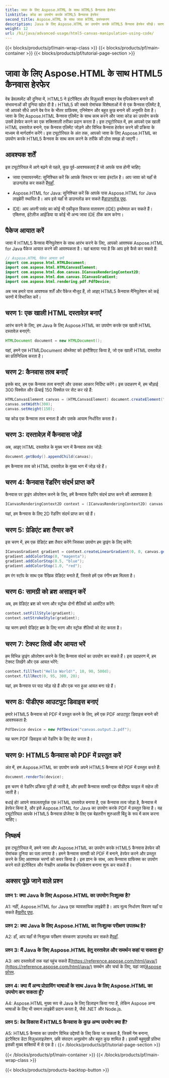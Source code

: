 ```yaml
---
title: जावा के लिए Aspose.HTML के साथ HTML5 कैनवास हेरफेर
linktitle: कोड का उपयोग करके HTML5 कैनवास हेरफेर
second_title: Aspose.HTML के साथ जावा HTML प्रसंस्करण
description: Java के लिए Aspose.HTML का उपयोग करके HTML5 कैनवस हेरफेर सीखें। चरण-दर-चरण मार्गदर्शन के साथ इंटरैक्टिव ग्राफ़िक्स बनाएँ।
weight: 12
url: /hi/java/advanced-usage/html5-canvas-manipulation-using-code/
---
```


{{< blocks/products/pf/main-wrap-class >}}
{{< blocks/products/pf/main-container >}}
{{< blocks/products/pf/tutorial-page-section >}}

# जावा के लिए Aspose.HTML के साथ HTML5 कैनवास हेरफेर

वेब डेवलपमेंट की दुनिया में, HTML5 ने इंटरैक्टिव और विज़ुअली शानदार वेब एप्लिकेशन बनाने की संभावनाओं की दुनिया खोल दी है। HTML5 की सबसे रोमांचक विशेषताओं में से एक कैनवस एलिमेंट है, जो आपको सीधे अपने वेब पेज के भीतर ग्राफ़िक्स, एनिमेशन और बहुत कुछ बनाने की अनुमति देता है। जावा के लिए Aspose.HTML कैनवस एलिमेंट के साथ काम करने और जावा कोड का उपयोग करके उसमें हेरफेर करने का एक शक्तिशाली तरीका प्रदान करता है। इस ट्यूटोरियल में, हम आपको एक खाली HTML दस्तावेज़ बनाने, एक कैनवस एलिमेंट जोड़ने और विभिन्न कैनवस हेरफेर करने की प्रक्रिया के माध्यम से मार्गदर्शन करेंगे। इस ट्यूटोरियल के अंत तक, आपको जावा के लिए Aspose.HTML का उपयोग करके HTML5 कैनवस के साथ काम करने के तरीके की ठोस समझ हो जाएगी।

## आवश्यक शर्तें

इस ट्यूटोरियल में आगे बढ़ने से पहले, कुछ पूर्व-आवश्यकताएं हैं जो आपके पास होनी चाहिए:

-  जावा एनवायरनमेंट: सुनिश्चित करें कि आपके सिस्टम पर जावा इंस्टॉल है। आप जावा को यहाँ से डाउनलोड कर सकते हैं[यहाँ](https://www.java.com/download/).

-  Aspose.HTML for Java: सुनिश्चित करें कि आपके पास Aspose.HTML for Java लाइब्रेरी स्थापित है। आप इसे यहाँ से डाउनलोड कर सकते हैं[डाउनलोड पृष्ठ](https://releases.aspose.com/html/java/).

- IDE: आप अपनी पसंद का कोई भी एकीकृत विकास वातावरण (IDE) इस्तेमाल कर सकते हैं। एक्लिप्स, इंटेलीज आईडिया या कोई भी अन्य जावा IDE ठीक काम करेगा।

## पैकेज आयात करें

जावा में HTML5 कैनवस मैनिपुलेशन के साथ आरंभ करने के लिए, आपको आवश्यक Aspose.HTML for Java पैकेज आयात करने की आवश्यकता है। यहां बताया गया है कि आप इसे कैसे कर सकते हैं:

```java
// Aspose.HTML पैकेज आयात करें
import com.aspose.html.HTMLDocument;
import com.aspose.html.HTMLCanvasElement;
import com.aspose.html.dom.canvas.ICanvasRenderingContext2D;
import com.aspose.html.dom.canvas.ICanvasGradient;
import com.aspose.html.rendering.pdf.PdfDevice;
```

अब जब हमारे पास आवश्यक शर्तें और पैकेज मौजूद हैं, तो आइए HTML5 कैनवास मैनिपुलेशन को कई चरणों में विभाजित करें।

## चरण 1: एक खाली HTML दस्तावेज़ बनाएँ

आरंभ करने के लिए, हम Java के लिए Aspose.HTML का उपयोग करके एक खाली HTML दस्तावेज़ बनाएंगे:

```java
HTMLDocument document = new HTMLDocument();
```

यहां, हमने एक HTMLDocument ऑब्जेक्ट को इंस्टैंशिएट किया है, जो एक खाली HTML दस्तावेज़ का प्रतिनिधित्व करता है।

## चरण 2: कैनवास तत्व बनाएँ

इसके बाद, हम एक कैनवस तत्व बनाएंगे और उसका आकार निर्दिष्ट करेंगे। इस उदाहरण में, हम चौड़ाई 300 पिक्सेल और ऊँचाई 150 पिक्सेल पर सेट कर रहे हैं:

```java
HTMLCanvasElement canvas = (HTMLCanvasElement) document.createElement("canvas");
canvas.setWidth(300);
canvas.setHeight(150);
```

यह कोड एक कैनवास तत्व बनाता है और उसके आयाम निर्धारित करता है।

## चरण 3: दस्तावेज़ में कैनवास जोड़ें

अब, आइए HTML दस्तावेज़ के मुख्य भाग में कैनवास तत्व जोड़ें:

```java
document.getBody().appendChild(canvas);
```

हम कैनवास तत्व को HTML दस्तावेज़ के मुख्य भाग में जोड़ रहे हैं।

## चरण 4: कैनवास रेंडरिंग संदर्भ प्राप्त करें

कैनवास पर ड्राइंग ऑपरेशन करने के लिए, हमें कैनवास रेंडरिंग संदर्भ प्राप्त करने की आवश्यकता है:

```java
ICanvasRenderingContext2D context = (ICanvasRenderingContext2D) canvas.getContext("2d");
```

यहां, हम कैनवास के लिए 2D रेंडरिंग संदर्भ प्राप्त कर रहे हैं।

## चरण 5: ग्रेडिएंट ब्रश तैयार करें

इस चरण में, हम एक ग्रेडिएंट ब्रश तैयार करेंगे जिसका उपयोग हम ड्राइंग के लिए करेंगे:

```java
ICanvasGradient gradient = context.createLinearGradient(0, 0, canvas.getWidth(), 0);
gradient.addColorStop(0, "magenta");
gradient.addColorStop(0.5, "blue");
gradient.addColorStop(1.0, "red");
```

हम रंग स्टॉप के साथ एक रैखिक ग्रेडिएंट बनाते हैं, जिससे हमें एक रंगीन ब्रश मिलता है।

## चरण 6: सामग्री को ब्रश असाइन करें

अब, हम ग्रेडिएंट ब्रश को भरण और स्ट्रोक दोनों शैलियों को आवंटित करेंगे:

```java
context.setFillStyle(gradient);
context.setStrokeStyle(gradient);
```

यह चरण हमारे ग्रेडिएंट ब्रश के लिए भरण और स्ट्रोक शैलियों को सेट करता है।

## चरण 7: टेक्स्ट लिखें और आयत भरें

हम विभिन्न ड्राइंग ऑपरेशन करने के लिए कैनवस संदर्भ का उपयोग कर सकते हैं। इस उदाहरण में, हम टेक्स्ट लिखेंगे और एक आयत भरेंगे:

```java
context.fillText("Hello World!", 10, 90, 500d);
context.fillRect(0, 95, 300, 20);
```

यहां, हम कैनवास पर पाठ जोड़ रहे हैं और एक भरा हुआ आयत बना रहे हैं।

## चरण 8: पीडीएफ आउटपुट डिवाइस बनाएं

हमारे HTML5 कैनवास को PDF में प्रस्तुत करने के लिए, हमें एक PDF आउटपुट डिवाइस बनाने की आवश्यकता है:

```java
PdfDevice device = new PdfDevice("canvas.output.2.pdf");
```

यह चरण PDF डिवाइस को रेंडरिंग के लिए सेट करता है।

## चरण 9: HTML5 कैनवास को PDF में प्रस्तुत करें

अंत में, हम Aspose.HTML का उपयोग करके अपने HTML5 कैनवास को PDF में प्रस्तुत करते हैं:

```java
document.renderTo(device);
```

इस चरण से रेंडरिंग प्रक्रिया पूरी हो जाती है, और हमारी कैनवास सामग्री एक पीडीएफ फाइल में सहेज ली जाती है।

बधाई हो! आपने सफलतापूर्वक एक HTML दस्तावेज़ बनाया है, एक कैनवास तत्व जोड़ा है, कैनवास में हेरफेर किया है, और इसे Aspose.HTML for Java का उपयोग करके PDF में प्रस्तुत किया है। यह ट्यूटोरियल आपके HTML5 कैनवास प्रोजेक्ट के लिए एक बेहतरीन शुरुआती बिंदु के रूप में काम करना चाहिए।

## निष्कर्ष

इस ट्यूटोरियल में, हमने जावा और Aspose.HTML का उपयोग करके HTML5 कैनवास हेरफेर की रोमांचक दुनिया का पता लगाया है। हमने कैनवास सामग्री को PDF में बनाने, हेरफेर करने और प्रस्तुत करने के लिए आवश्यक चरणों को कवर किया है। इस ज्ञान के साथ, आप कैनवास ग्राफिक्स का उपयोग करने वाले इंटरैक्टिव और नेत्रहीन आकर्षक वेब एप्लिकेशन बनाना शुरू कर सकते हैं।

## अक्सर पूछे जाने वाले प्रश्न

### प्रश्न 1: क्या Java के लिए Aspose.HTML का उपयोग निःशुल्क है?

 A1: नहीं, Aspose.HTML for Java एक व्यावसायिक लाइब्रेरी है। आप मूल्य निर्धारण विवरण यहाँ पा सकते हैं[खरीद पृष्ठ](https://purchase.aspose.com/buy).

### प्रश्न 2: क्या Java के लिए Aspose.HTML का निःशुल्क परीक्षण उपलब्ध है?

 A2: हाँ, आप यहाँ से निःशुल्क परीक्षण संस्करण डाउनलोड कर सकते हैं[यहाँ](https://releases.aspose.com/).

### प्रश्न 3: मैं Java के लिए Aspose.HTML हेतु दस्तावेज़ और समर्थन कहां पा सकता हूं?

 A3: आप दस्तावेज़ों तक यहां पहुंच सकते हैं[https://reference.aspose.com/html/java/](https://reference.aspose.com/html/java/) समर्थन और चर्चा के लिए, यहां जाएं[Aspose फ़ोरम](https://forum.aspose.com/).

### प्रश्न 4: क्या मैं अन्य प्रोग्रामिंग भाषाओं के साथ Java के लिए Aspose.HTML का उपयोग कर सकता हूँ?

A4: Aspose.HTML मुख्य रूप से Java के लिए डिज़ाइन किया गया है, लेकिन Aspose अन्य भाषाओं के लिए भी समान लाइब्रेरी प्रदान करता है, जैसे .NET और Node.js.

### प्रश्न 5: वेब विकास में HTML5 कैनवास के कुछ अन्य उपयोग क्या हैं?

A5: HTML5 कैनवस का उपयोग विभिन्न उद्देश्यों के लिए किया जा सकता है, जिसमें गेम बनाना, इंटरैक्टिव डेटा विज़ुअलाइज़ेशन, छवि संपादन अनुप्रयोग और बहुत कुछ शामिल है। इसकी बहुमुखी प्रतिभा इसकी मुख्य शक्तियों में से एक है।
{{< /blocks/products/pf/tutorial-page-section >}}

{{< /blocks/products/pf/main-container >}}
{{< /blocks/products/pf/main-wrap-class >}}

{{< blocks/products/products-backtop-button >}}
